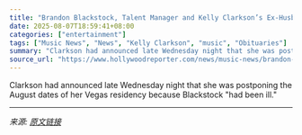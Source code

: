 ```yaml
---
title: "Brandon Blackstock, Talent Manager and Kelly Clarkson’s Ex-Husband, Dies at 48 After Battle With Cancer"
date: 2025-08-07T18:59:41+08:00
categories: ["entertainment"]
tags: ["Music News", "News", "Kelly Clarkson", "music", "Obituaries"]
summary: "Clarkson had announced late Wednesday night that she was postponing the August dates of her Vegas residency because Blackstock \"had been ill.\""
source_url: "https://www.hollywoodreporter.com/news/music-news/brandon-blackstock-dead-kelly-clarkson-ex-husband-cancer-1236339619/"
---
```


Clarkson had announced late Wednesday night that she was postponing the August dates of her Vegas residency because Blackstock "had been ill."

---

*来源: [原文链接](https://www.hollywoodreporter.com/news/music-news/brandon-blackstock-dead-kelly-clarkson-ex-husband-cancer-1236339619/)*
